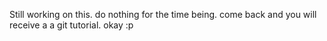 Still working on this. do nothing for the time being. come back and you will receive a a git tutorial.
okay :p
